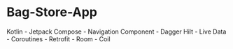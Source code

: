 # Bag-Store-App
Kotlin - Jetpack Compose - Navigation Component - Dagger Hilt - Live Data - Coroutines - Retrofit - Room - Coil
